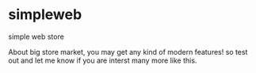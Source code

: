 # simpleweb
simple web store

About big store market, you may get any kind of modern features!
so test out and let me know if you are interst many more like this.
